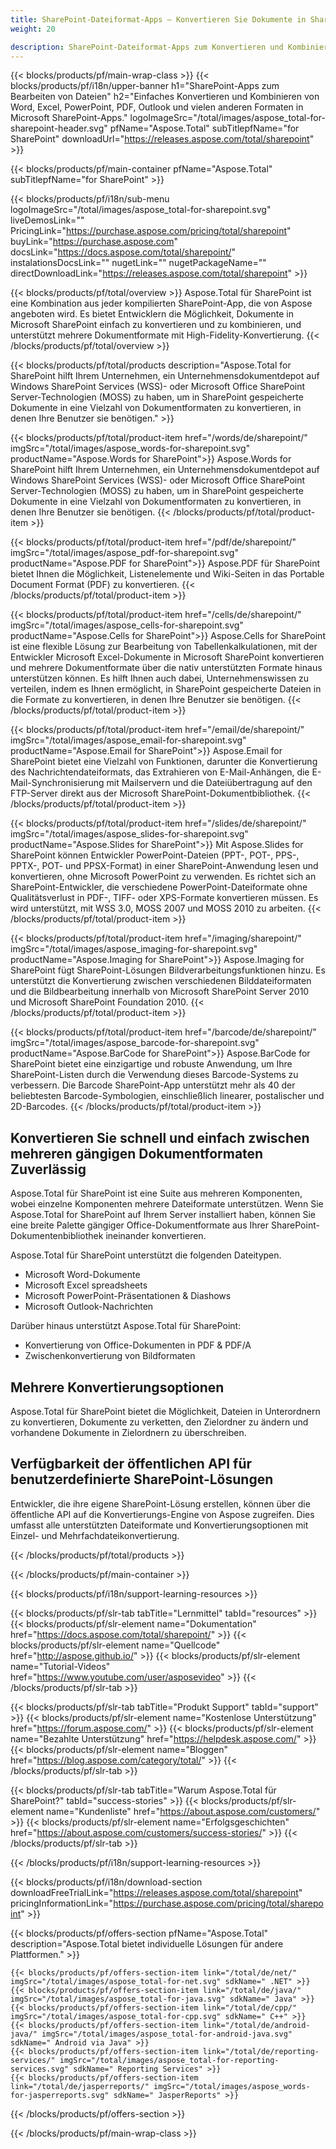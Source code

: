 ```yaml
---
title: SharePoint-Dateiformat-Apps – Konvertieren Sie Dokumente in SharePoint-Anwendungen 
weight: 20

description: SharePoint-Dateiformat-Apps zum Konvertieren und Kombinieren von Word Excel PDF PowerPoint E-Mail- und Imaging-Dokumentformaten in Microsoft SharePoint
---
```


{{< blocks/products/pf/main-wrap-class >}}
{{< blocks/products/pf/i18n/upper-banner h1="SharePoint-Apps zum Bearbeiten von Dateien" h2="Einfaches Konvertieren und Kombinieren von Word, Excel, PowerPoint, PDF, Outlook und vielen anderen Formaten in Microsoft SharePoint-Apps." logoImageSrc="/total/images/aspose_total-for-sharepoint-header.svg" pfName="Aspose.Total" subTitlepfName="for SharePoint" downloadUrl="https://releases.aspose.com/total/sharepoint" >}}

{{< blocks/products/pf/main-container pfName="Aspose.Total" subTitlepfName="for SharePoint" >}}

{{< blocks/products/pf/i18n/sub-menu logoImageSrc="/total/images/aspose_total-for-sharepoint.svg" liveDemosLink="" PricingLink="https://purchase.aspose.com/pricing/total/sharepoint" buyLink="https://purchase.aspose.com" docsLink="https://docs.aspose.com/total/sharepoint/" instalationsDocsLink="" nugetLink="" nugetPackageName="" directDownloadLink="https://releases.aspose.com/total/sharepoint" >}}

{{< blocks/products/pf/total/overview >}}
Aspose.Total für SharePoint ist eine Kombination aus jeder kompilierten SharePoint-App, die von Aspose angeboten wird. Es bietet Entwicklern die Möglichkeit, Dokumente in Microsoft SharePoint einfach zu konvertieren und zu kombinieren, und unterstützt mehrere Dokumentformate mit High-Fidelity-Konvertierung.
{{< /blocks/products/pf/total/overview >}}

{{< blocks/products/pf/total/products description="Aspose.Total for SharePoint hilft Ihrem Unternehmen, ein Unternehmensdokumentdepot auf Windows SharePoint Services (WSS)- oder Microsoft Office SharePoint Server-Technologien (MOSS) zu haben, um in SharePoint gespeicherte Dokumente in eine Vielzahl von Dokumentformaten zu konvertieren, in denen Ihre Benutzer sie benötigen." >}}

{{< blocks/products/pf/total/product-item href="/words/de/sharepoint/" imgSrc="/total/images/aspose_words-for-sharepoint.svg" productName="Aspose.Words for SharePoint">}}
Aspose.Words for SharePoint hilft Ihrem Unternehmen, ein Unternehmensdokumentdepot auf Windows SharePoint Services (WSS)- oder Microsoft Office SharePoint Server-Technologien (MOSS) zu haben, um in SharePoint gespeicherte Dokumente in eine Vielzahl von Dokumentformaten zu konvertieren, in denen Ihre Benutzer sie benötigen.
{{< /blocks/products/pf/total/product-item >}}

{{< blocks/products/pf/total/product-item href="/pdf/de/sharepoint/" imgSrc="/total/images/aspose_pdf-for-sharepoint.svg" productName="Aspose.PDF for SharePoint">}}
Aspose.PDF für SharePoint bietet Ihnen die Möglichkeit, Listenelemente und Wiki-Seiten in das Portable Document Format (PDF) zu konvertieren.
{{< /blocks/products/pf/total/product-item >}}

{{< blocks/products/pf/total/product-item href="/cells/de/sharepoint/" imgSrc="/total/images/aspose_cells-for-sharepoint.svg" productName="Aspose.Cells for SharePoint">}}
Aspose.Cells for SharePoint ist eine flexible Lösung zur Bearbeitung von Tabellenkalkulationen, mit der Entwickler Microsoft Excel-Dokumente in Microsoft SharePoint konvertieren und mehrere Dokumentformate über die nativ unterstützten Formate hinaus unterstützen können. Es hilft Ihnen auch dabei, Unternehmenswissen zu verteilen, indem es Ihnen ermöglicht, in SharePoint gespeicherte Dateien in die Formate zu konvertieren, in denen Ihre Benutzer sie benötigen.
{{< /blocks/products/pf/total/product-item >}}

{{< blocks/products/pf/total/product-item href="/email/de/sharepoint/" imgSrc="/total/images/aspose_email-for-sharepoint.svg" productName="Aspose.Email for SharePoint">}}
Aspose.Email for SharePoint bietet eine Vielzahl von Funktionen, darunter die Konvertierung des Nachrichtendateiformats, das Extrahieren von E-Mail-Anhängen, die E-Mail-Synchronisierung mit Mailservern und die Dateiübertragung auf den FTP-Server direkt aus der Microsoft SharePoint-Dokumentbibliothek.
{{< /blocks/products/pf/total/product-item >}}

{{< blocks/products/pf/total/product-item href="/slides/de/sharepoint/" imgSrc="/total/images/aspose_slides-for-sharepoint.svg" productName="Aspose.Slides for SharePoint">}}
Mit Aspose.Slides for SharePoint können Entwickler PowerPoint-Dateien (PPT-, POT-, PPS-, PPTX-, POT- und PPSX-Format) in einer SharePoint-Anwendung lesen und konvertieren, ohne Microsoft PowerPoint zu verwenden. Es richtet sich an SharePoint-Entwickler, die verschiedene PowerPoint-Dateiformate ohne Qualitätsverlust in PDF-, TIFF- oder XPS-Formate konvertieren müssen. Es wird unterstützt, mit WSS 3.0, MOSS 2007 und MOSS 2010 zu arbeiten.
{{< /blocks/products/pf/total/product-item >}}

{{< blocks/products/pf/total/product-item href="/imaging/sharepoint/" imgSrc="/total/images/aspose_imaging-for-sharepoint.svg" productName="Aspose.Imaging for SharePoint">}}
Aspose.Imaging for SharePoint fügt SharePoint-Lösungen Bildverarbeitungsfunktionen hinzu. Es unterstützt die Konvertierung zwischen verschiedenen Bilddateiformaten und die Bildbearbeitung innerhalb von Microsoft SharePoint Server 2010 und Microsoft SharePoint Foundation 2010.
{{< /blocks/products/pf/total/product-item >}}

{{< blocks/products/pf/total/product-item href="/barcode/de/sharepoint/" imgSrc="/total/images/aspose_barcode-for-sharepoint.svg" productName="Aspose.BarCode for SharePoint">}}
Aspose.BarCode for SharePoint bietet eine einzigartige und robuste Anwendung, um Ihre SharePoint-Listen durch die Verwendung dieses Barcode-Systems zu verbessern. Die Barcode SharePoint-App unterstützt mehr als 40 der beliebtesten Barcode-Symbologien, einschließlich linearer, postalischer und 2D-Barcodes.
{{< /blocks/products/pf/total/product-item >}}

<!--<p></p>-->
<div class="col-lg-12">
 <h2 class="h2title">
  <a class="anchor" id="features" name="features">
  </a>
  Konvertieren Sie schnell und einfach zwischen mehreren gängigen Dokumentformaten Zuverlässig
 </h2>
 <p>
  Aspose.Total für SharePoint ist eine Suite aus mehreren Komponenten, wobei einzelne Komponenten mehrere Dateiformate unterstützen. Wenn Sie Aspose.Total for SharePoint auf Ihrem Server installiert haben, können Sie eine breite Palette gängiger Office-Dokumentformate aus Ihrer SharePoint-Dokumentenbibliothek ineinander konvertieren.
 </p>
 <p>
  Aspose.Total für SharePoint unterstützt die folgenden Dateitypen.
 </p>
 <ul class="unstyled">
  <li>
   Microsoft Word-Dokumente
  </li>
  <li>
   Microsoft Excel spreadsheets
  </li>
  <li>
   Microsoft PowerPoint-Präsentationen &amp; Diashows
  </li>
  <li>
   Microsoft Outlook-Nachrichten
  </li>
 </ul>
 <p>
  Darüber hinaus unterstützt Aspose.Total für SharePoint:
 </p>
 <ul class="unstyled">
  <li>
   Konvertierung von Office-Dokumenten in PDF &amp; PDF/A
  </li>
  <li>
   Zwischenkonvertierung von Bildformaten
  </li>
 </ul>
</div>
<div class="col-lg-12">
 <h2 class="h2title">
  Mehrere Konvertierungsoptionen
 </h2>
 <p>
  Aspose.Total für SharePoint bietet die Möglichkeit, Dateien in Unterordnern zu konvertieren, Dokumente zu verketten, den Zielordner zu ändern und vorhandene Dokumente in Zielordnern zu überschreiben.
 </p>
</div>
<div class="col-lg-12">
 <h2 class="h2title">
  Verfügbarkeit der öffentlichen API für benutzerdefinierte SharePoint-Lösungen
 </h2>
 <p>
  Entwickler, die ihre eigene SharePoint-Lösung erstellen, können über die öffentliche API auf die Konvertierungs-Engine von Aspose zugreifen. Dies umfasst alle unterstützten Dateiformate und Konvertierungsoptionen mit Einzel- und Mehrfachdateikonvertierung.
 </p>
</div>
<!--Feature-section Start-->
<!--Feature-section End-->

{{< /blocks/products/pf/total/products >}}

{{< /blocks/products/pf/main-container >}}


{{< blocks/products/pf/i18n/support-learning-resources >}}

{{< blocks/products/pf/slr-tab tabTitle="Lernmittel" tabId="resources" >}}
{{< blocks/products/pf/slr-element name="Dokumentation" href="https://docs.aspose.com/total/sharepoint/" >}} 
{{< blocks/products/pf/slr-element name="Quellcode" href="http://aspose.github.io/" >}} 
{{< blocks/products/pf/slr-element name="Tutorial-Videos" href="https://www.youtube.com/user/asposevideo" >}} 
{{< /blocks/products/pf/slr-tab >}}

{{< blocks/products/pf/slr-tab tabTitle="Produkt Support" tabId="support" >}}
{{< blocks/products/pf/slr-element name="Kostenlose Unterstützung" href="https://forum.aspose.com/" >}} 
{{< blocks/products/pf/slr-element name="Bezahlte Unterstützung" href="https://helpdesk.aspose.com/" >}} 
{{< blocks/products/pf/slr-element name="Bloggen" href="https://blog.aspose.com/category/total/" >}} 
{{< /blocks/products/pf/slr-tab >}}

{{< blocks/products/pf/slr-tab tabTitle="Warum Aspose.Total für SharePoint?" tabId="success-stories" >}}
{{< blocks/products/pf/slr-element name="Kundenliste" href="https://about.aspose.com/customers/" >}} 
{{< blocks/products/pf/slr-element name="Erfolgsgeschichten" href="https://about.aspose.com/customers/success-stories/" >}} 
{{< /blocks/products/pf/slr-tab >}}

{{< /blocks/products/pf/i18n/support-learning-resources >}}

{{< blocks/products/pf/i18n/download-section downloadFreeTrialLink="https://releases.aspose.com/total/sharepoint" pricingInformationLink="https://purchase.aspose.com/pricing/total/sharepoint" >}}

{{< blocks/products/pf/offers-section pfName="Aspose.Total" description="Aspose.Total bietet individuelle Lösungen für andere Plattformen." >}}

    {{< blocks/products/pf/offers-section-item link="/total/de/net/" imgSrc="/total/images/aspose_total-for-net.svg" sdkName=" .NET" >}}
    {{< blocks/products/pf/offers-section-item link="/total/de/java/" imgSrc="/total/images/aspose_total-for-java.svg" sdkName=" Java" >}}
    {{< blocks/products/pf/offers-section-item link="/total/de/cpp/" imgSrc="/total/images/aspose_total-for-cpp.svg" sdkName=" C++" >}}
    {{< blocks/products/pf/offers-section-item link="/total/de/android-java/" imgSrc="/total/images/aspose_total-for-android-java.svg" sdkName=" Android via Java" >}}
    {{< blocks/products/pf/offers-section-item link="/total/de/reporting-services/" imgSrc="/total/images/aspose_total-for-reporting-services.svg" sdkName=" Reporting Services" >}}
    {{< blocks/products/pf/offers-section-item link="/total/de/jasperreports/" imgSrc="/total/images/aspose_words-for-jasperreports.svg" sdkName=" JasperReports" >}}
{{< /blocks/products/pf/offers-section >}}

{{< /blocks/products/pf/main-wrap-class >}}